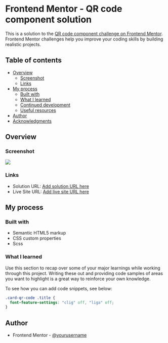 # Frontend Mentor - QR code component solution

This is a solution to the [QR code component challenge on Frontend Mentor](https://www.frontendmentor.io/challenges/qr-code-component-iux_sIO_H). Frontend Mentor challenges help you improve your coding skills by building realistic projects.

## Table of contents

- [Overview](#overview)
  - [Screenshot](#screenshot)
  - [Links](#links)
- [My process](#my-process)
  - [Built with](#built-with)
  - [What I learned](#what-i-learned)
  - [Continued development](#continued-development)
  - [Useful resources](#useful-resources)
- [Author](#author)
- [Acknowledgments](#acknowledgments)

## Overview

### Screenshot

![](./screenshot.jpg)

### Links

- Solution URL: [Add solution URL here](https://www.frontendmentor.io/solutions/utilizado-scss-apHy6E_mtm)
- Live Site URL: [Add live site URL here](https://maysharaf.github.io/qr-code-component/)

## My process

### Built with

- Semantic HTML5 markup
- CSS custom properties
- Scss

### What I learned

Use this section to recap over some of your major learnings while working through this project. Writing these out and providing code samples of areas you want to highlight is a great way to reinforce your own knowledge.

To see how you can add code snippets, see below:

```css
.card-qr-code .title {
  font-feature-settings: "clig" off, "liga" off;
}
```

## Author

- Frontend Mentor - [@yourusername](https://www.frontendmentor.io/profile/MaysharaF)
